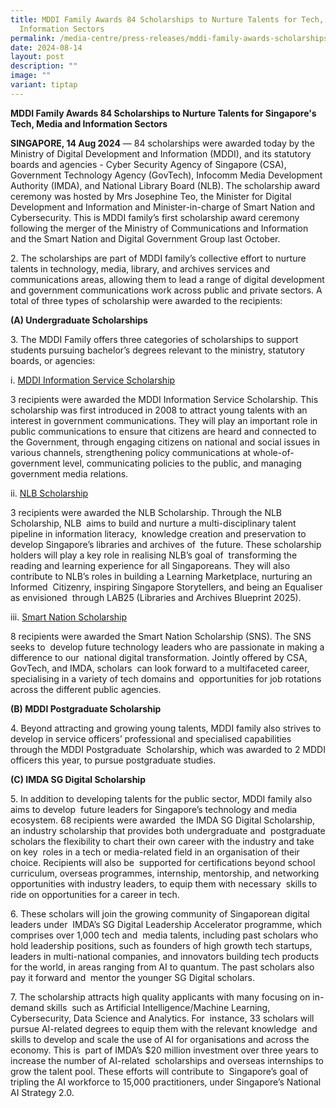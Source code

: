 ```yaml
---
title: MDDI Family Awards 84 Scholarships to Nurture Talents for Tech, Media and
  Information Sectors
permalink: /media-centre/press-releases/mddi-family-awards-scholarships-talents-tech-media-information-sectors/
date: 2024-08-14
layout: post
description: ""
image: ""
variant: tiptap
---
```

<p><strong>MDDI Family Awards 84 Scholarships to Nurture Talents for Singapore's Tech, Media and Information Sectors</strong>
</p>
<p><strong>SINGAPORE, 14 Aug 2024</strong> — 84 scholarships were awarded
today by the Ministry of Digital Development and Information (MDDI), and
its statutory boards and agencies - Cyber Security Agency of Singapore
(CSA), Government Technology Agency (GovTech), Infocomm Media Development
Authority (IMDA), and National Library Board (NLB). The scholarship award
ceremony was hosted by Mrs Josephine Teo, the Minister for Digital Development
and Information and Minister-in-charge of Smart Nation and Cybersecurity.
This is MDDI family’s first scholarship award ceremony following the merger
of the Ministry of Communications and Information and the Smart Nation
and Digital Government Group last October.</p>
<p>2. The scholarships are part of MDDI family’s collective effort to nurture
talents in technology, media, library, and archives services and communications
areas, allowing them to lead a range of digital development and government
communications work across public and private sectors. A total of three
types of scholarship were awarded to the recipients:</p>
<p><strong>(A) Undergraduate Scholarships</strong>
</p>
<p>3. The MDDI Family offers three categories of scholarships to support
students pursuing bachelor’s degrees relevant to the ministry, statutory
boards, or agencies:</p>
<p>i. <u>MDDI Information Service Scholarship</u>
</p>
<p>3 recipients were awarded the MDDI Information Service Scholarship. This
scholarship was first introduced in 2008 to attract young talents with
an interest in government communications. They will play an important role
in public communications to ensure that citizens are heard and connected
to the Government, through engaging citizens on national and social issues
in various channels, strengthening policy communications at whole-of-government
level, communicating policies to the public, and managing&nbsp; government
media relations.&nbsp;</p>
<p>ii. <u>NLB Scholarship</u>&nbsp;</p>
<p>3 recipients were awarded the NLB Scholarship. Through the NLB Scholarship,
NLB&nbsp; aims to build and nurture a multi-disciplinary talent pipeline
in information literacy,&nbsp; knowledge creation and preservation to develop
Singapore’s libraries and archives of&nbsp; the future. These scholarship
holders will play a key role in realising NLB’s goal of&nbsp; transforming
the reading and learning experience for all Singaporeans. They will also&nbsp;
contribute to NLB’s roles in building a Learning Marketplace, nurturing
an Informed&nbsp; Citizenry, inspiring Singapore Storytellers, and being
an Equaliser as envisioned&nbsp; through LAB25 (Libraries and Archives
Blueprint 2025).&nbsp;</p>
<p>iii. <u>Smart Nation Scholarship</u>&nbsp;</p>
<p>8 recipients were awarded the Smart Nation Scholarship (SNS). The SNS
seeks to&nbsp; develop future technology leaders who are passionate in
making a difference to our&nbsp; national digital transformation. Jointly
offered by CSA, GovTech, and IMDA, scholars&nbsp; can look forward to a
multifaceted career, specialising in a variety of tech domains and&nbsp;
opportunities for job rotations across the different public agencies.&nbsp;</p>
<p><strong>(B) MDDI Postgraduate Scholarship&nbsp;</strong>
</p>
<p>4. Beyond attracting and growing young talents, MDDI family also strives
to develop in service officers’ professional and specialised capabilities
through the MDDI Postgraduate&nbsp; Scholarship, which was awarded to 2
MDDI officers this year, to pursue postgraduate studies.&nbsp;</p>
<p><strong>(C) IMDA SG Digital Scholarship&nbsp;&nbsp;</strong>
</p>
<p>5. In addition to developing talents for the public sector, MDDI family
also aims to develop&nbsp; future leaders for Singapore’s technology and
media ecosystem. 68 recipients were awarded&nbsp; the IMDA SG Digital Scholarship,
an industry scholarship that provides both undergraduate and&nbsp; postgraduate
scholars the flexibility to chart their own career with the industry and
take on key&nbsp; roles in a tech or media-related field in an organisation
of their choice. Recipients will also be&nbsp; supported for certifications
beyond school curriculum, overseas programmes, internship,&nbsp;mentorship,
and networking opportunities with industry leaders, to equip them with
necessary&nbsp; skills to ride on opportunities for a career in tech.&nbsp;</p>
<p>6. These scholars will join the growing community of Singaporean digital
leaders under&nbsp; IMDA’s SG Digital Leadership Accelerator programme,
which comprises over 1,000 tech and&nbsp; media talents, including past
scholars who hold leadership positions, such as founders of high growth
tech startups, leaders in multi-national companies, and innovators building
tech products&nbsp; for the world, in areas ranging from AI to quantum.
The past scholars also pay it forward and&nbsp; mentor the younger SG Digital
scholars.&nbsp;&nbsp;</p>
<p>7. The scholarship attracts high quality applicants with many focusing
on in-demand skills&nbsp; such as Artificial Intelligence/Machine Learning,
Cybersecurity, Data Science and Analytics. For&nbsp; instance, 33 scholars
will pursue AI-related degrees to equip them with the relevant knowledge&nbsp;
and skills to develop and scale the use of AI for organisations and across
the economy. This is&nbsp; part of IMDA’s $20 million investment over three
years to increase the number of AI-related&nbsp; scholarships and overseas
internships to grow the talent pool. These efforts will contribute to&nbsp;
Singapore’s goal of tripling the AI workforce to 15,000 practitioners,
under Singapore’s National&nbsp; AI Strategy 2.0.&nbsp;&nbsp;</p>